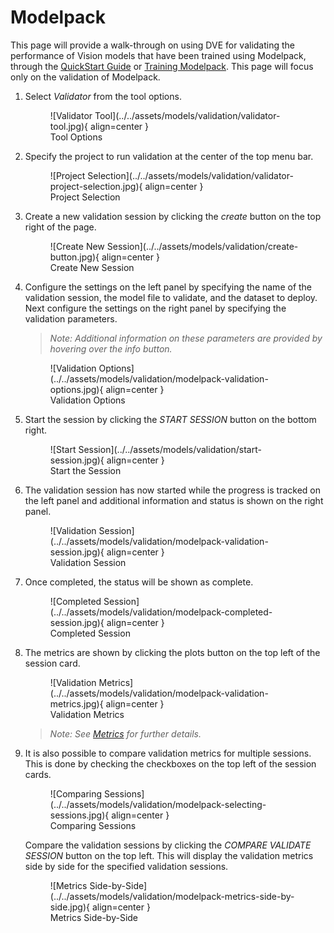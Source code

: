 # Modelpack

This page will provide a walk-through on using DVE for validating the performance of Vision models that have been trained using Modelpack, through the [QuickStart Guide](../../getting_started/index.md) or [Training Modelpack](../training/1_modelpack.md). This page will focus only on the validation of Modelpack.

1. Select *Validator* from the tool options.

	<figure markdown="span">
	![Validator Tool](../../assets/models/validation/validator-tool.jpg){ align=center }
	<figcaption>Tool Options</figcaption>
	</figure>

2. Specify the project to run validation at the center of the top menu bar.

	<figure markdown="span">
	![Project Selection](../../assets/models/validation/validator-project-selection.jpg){ align=center }
	<figcaption>Project Selection</figcaption>
	</figure>

3. Create a new validation session by clicking the *create* button on the top right of the page.

	<figure markdown="span">
	![Create New Session](../../assets/models/validation/create-button.jpg){ align=center }
	<figcaption>Create New Session</figcaption>
	</figure>

4. Configure the settings on the left panel by specifying the name of the validation session, the model file to validate, and the dataset to deploy. Next configure the settings on the right panel by specifying the validation parameters.

    > *Note:* 
	> *Additional information on these parameters are provided by hovering over the info button.* 

    <figure markdown="span">
	![Validation Options](../../assets/models/validation/modelpack-validation-options.jpg){ align=center }
	<figcaption>Validation Options</figcaption>
	</figure>

5. Start the session by clicking the *START SESSION* button on the bottom right.

	<figure markdown="span">
	![Start Session](../../assets/models/validation/start-session.jpg){ align=center }
	<figcaption>Start the Session</figcaption>
	</figure>

6. The validation session has now started while the progress is tracked on the left panel and additional information and status is shown on the right panel. 

    <figure markdown="span">
	![Validation Session](../../assets/models/validation/modelpack-validation-session.jpg){ align=center }
	<figcaption>Validation Session</figcaption>
	</figure>

7. Once completed, the status will be shown as complete.

    <figure markdown="span">
	![Completed Session](../../assets/models/validation/modelpack-completed-session.jpg){ align=center }
	<figcaption>Completed Session</figcaption>
	</figure>

8. The metrics are shown by clicking the plots button on the top left of the session card. 

    <figure markdown="span">
	![Validation Metrics](../../assets/models/validation/modelpack-validation-metrics.jpg){ align=center }
	<figcaption>Validation Metrics</figcaption>
	</figure>

    > *Note:*
    > *See [Metrics](metrics.md) for further details.*

9. It is also possible to compare validation metrics for multiple sessions. This is done by checking the checkboxes on the top left of the session cards.

    <figure markdown="span">
	![Comparing Sessions](../../assets/models/validation/modelpack-selecting-sessions.jpg){ align=center }
	<figcaption>Comparing Sessions</figcaption>
	</figure>

    Compare the validation sessions by clicking the *COMPARE VALIDATE SESSION* button on the top left. This will display the validation metrics side by side for the specified validation sessions.

    <figure markdown="span">
	![Metrics Side-by-Side](../../assets/models/validation/modelpack-metrics-side-by-side.jpg){ align=center }
	<figcaption>Metrics Side-by-Side</figcaption>
	</figure>